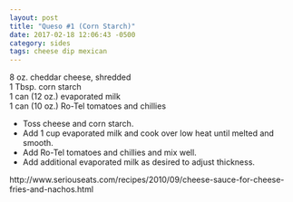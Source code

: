 ```yaml
---
layout: post
title: "Queso #1 (Corn Starch)"
date: 2017-02-18 12:06:43 -0500
category: sides
tags: cheese dip mexican
---
```

8 oz. cheddar cheese, shredded  
1 Tbsp. corn starch  
1 can (12 oz.) evaporated milk  
1 can (10 oz.) Ro-Tel tomatoes and chillies  
<ul>
 	<li>Toss cheese and corn starch.</li>
 	<li>Add 1 cup evaporated milk and cook over low heat until melted and smooth.</li>
 	<li>Add Ro-Tel tomatoes and chillies and mix well.</li>
 	<li>Add additional evaporated milk as desired to adjust thickness.</li>
</ul>
http://www.seriouseats.com/recipes/2010/09/cheese-sauce-for-cheese-fries-and-nachos.html  
